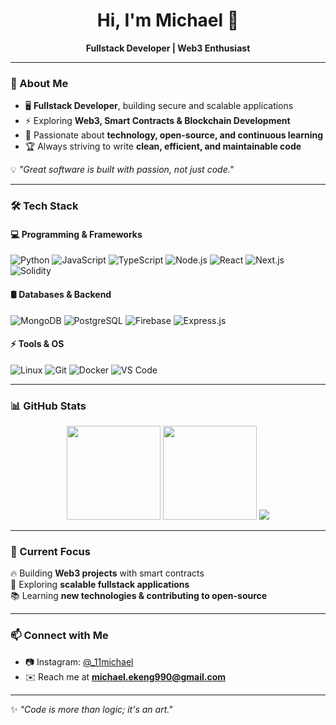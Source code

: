 <h1 align="center">Hi, I'm Michael 👋</h1>
<p align="center">
  <b>Fullstack Developer | Web3 Enthusiast</b>
</p>

---

### 🚀 About Me
- 🖥️ **Fullstack Developer**, building secure and scalable applications  
- ⚡ Exploring **Web3, Smart Contracts & Blockchain Development**  
- 📌 Passionate about **technology, open-source, and continuous learning**  
- 🏆 Always striving to write **clean, efficient, and maintainable code**  

💡 *"Great software is built with passion, not just code."*  

---

### 🛠️ Tech Stack

#### **💻 Programming & Frameworks**
![Python](https://img.shields.io/badge/Python-3776AB?style=for-the-badge&logo=python&logoColor=white)
![JavaScript](https://img.shields.io/badge/JavaScript-F7DF1E?style=for-the-badge&logo=javascript&logoColor=black)
![TypeScript](https://img.shields.io/badge/TypeScript-007ACC?style=for-the-badge&logo=typescript&logoColor=white)
![Node.js](https://img.shields.io/badge/Node.js-339933?style=for-the-badge&logo=node.js&logoColor=white)
![React](https://img.shields.io/badge/React-61DAFB?style=for-the-badge&logo=react&logoColor=black)
![Next.js](https://img.shields.io/badge/Next.js-000000?style=for-the-badge&logo=next.js&logoColor=white)
![Solidity](https://img.shields.io/badge/Solidity-363636?style=for-the-badge&logo=solidity&logoColor=white)

#### **🛢️ Databases & Backend**
![MongoDB](https://img.shields.io/badge/MongoDB-47A248?style=for-the-badge&logo=mongodb&logoColor=white)
![PostgreSQL](https://img.shields.io/badge/PostgreSQL-336791?style=for-the-badge&logo=postgresql&logoColor=white)
![Firebase](https://img.shields.io/badge/Firebase-FFCA28?style=for-the-badge&logo=firebase&logoColor=black)
![Express.js](https://img.shields.io/badge/Express.js-000000?style=for-the-badge&logo=express&logoColor=white)

#### **⚡ Tools & OS**
![Linux](https://img.shields.io/badge/Linux-FCC624?style=for-the-badge&logo=linux&logoColor=black)
![Git](https://img.shields.io/badge/Git-F05032?style=for-the-badge&logo=git&logoColor=white)
![Docker](https://img.shields.io/badge/Docker-2496ED?style=for-the-badge&logo=docker&logoColor=white)
![VS Code](https://img.shields.io/badge/VS%20Code-007ACC?style=for-the-badge&logo=visualstudiocode&logoColor=white)

---

### 📊 GitHub Stats
<p align="center">
  <img src="https://github-readme-stats.vercel.app/api?username=Ekeng-990&show_icons=true&theme=tokyonight" height="150">
  <img src="https://github-readme-streak-stats.herokuapp.com/?user=Ekeng-990&theme=tokyonight" height="150">
   <img src="https://github-readme-stats.vercel.app/api/top-langs/?username=Ekeng-990&layout=compact&theme=tokyonight">
</p>


---

### 🌱 Current Focus
🔥 Building **Web3 projects** with smart contracts  
🚀 Exploring **scalable fullstack applications**  
📚 Learning **new technologies & contributing to open-source**  

---

### 📫 Connect with Me
- 📷 Instagram: [@_11michael](https://www.instagram.com/_11michael)  
- ✉️ Reach me at **michael.ekeng990@gmail.com**  

---

✨ *"Code is more than logic; it's an art."*  
